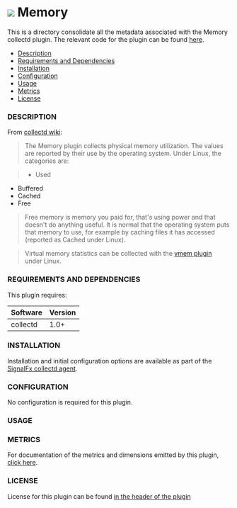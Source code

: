 # ![](https://github.com/signalfx/integrations/blob/master/collectd/img/integration_collectd.png) Memory

This is a directory consolidate all the metadata associated with the Memory collectd plugin. The relevant code for the plugin can be found [here](https://github.com/signalfx/collectd/blob/master/src/memory.c).

- [Description](#description)
- [Requirements and Dependencies](#requirements-and-dependencies)
- [Installation](#installation)
- [Configuration](#configuration)
- [Usage](#usage)
- [Metrics](#metrics)
- [License](#license)

### DESCRIPTION

From [collectd wiki](https://collectd.org/wiki/index.php/Plugin:Memory):

> The Memory plugin collects physical memory utilization.
The values are reported by their use by the operating system. Under Linux, the categories are:

> * Used
 * Buffered
 * Cached
 * Free

> Free memory is memory you paid for, that's using power and that doesn't do anything useful. It is normal that the operating system puts that memory to use, for example by caching files it has accessed (reported as Cached under Linux).

> Virtual memory statistics can be collected with the [vmem plugin](https://github.com/signalfx/integrations/tree/master/collectd-vmem) under Linux.

### REQUIREMENTS AND DEPENDENCIES

This plugin requires:

| Software          | Version        |
|-------------------|----------------|
| collectd |  1.0+ |

### INSTALLATION

Installation and initial configuration options are available as part of the [SignalFx collectd agent](https://github.com/signalfx/integrations/tree/master/collectd).


### CONFIGURATION

No configuration is required for this plugin.

### USAGE

### METRICS

For documentation of the metrics and dimensions emitted by this plugin, [click here](././docs).

### LICENSE

License for this plugin can be found [in the header of the plugin](https://github.com/signalfx/collectd/blob/master/src/memory.c)

